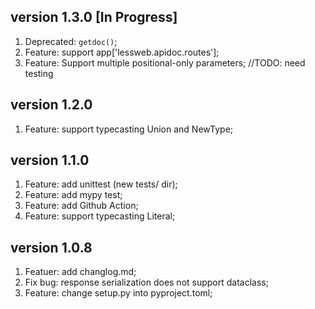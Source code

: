 ## version 1.3.0 [In Progress]
1. Deprecated: `getdoc()`;
2. Feature: support app['lessweb.apidoc.routes'];
3. Feature: Support multiple positional-only parameters;  //TODO: need testing

## version 1.2.0
1. Feature: support typecasting Union and NewType;

## version 1.1.0
1. Feature: add unittest (new tests/ dir);
2. Feature: add mypy test;
4. Feature: add Github Action;
3. Feature: support typecasting Literal;

## version 1.0.8

1. Featuer: add changlog.md;
2. Fix bug: response serialization does not support dataclass;
3. Feature: change setup.py into pyproject.toml;
